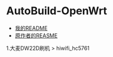 # AutoBuild-OpenWrt
- [我的README](/README.md)
- [原作者的REASME](/README.en.md)

1.大麦DW22D刷机 > hiwifi_hc5761
